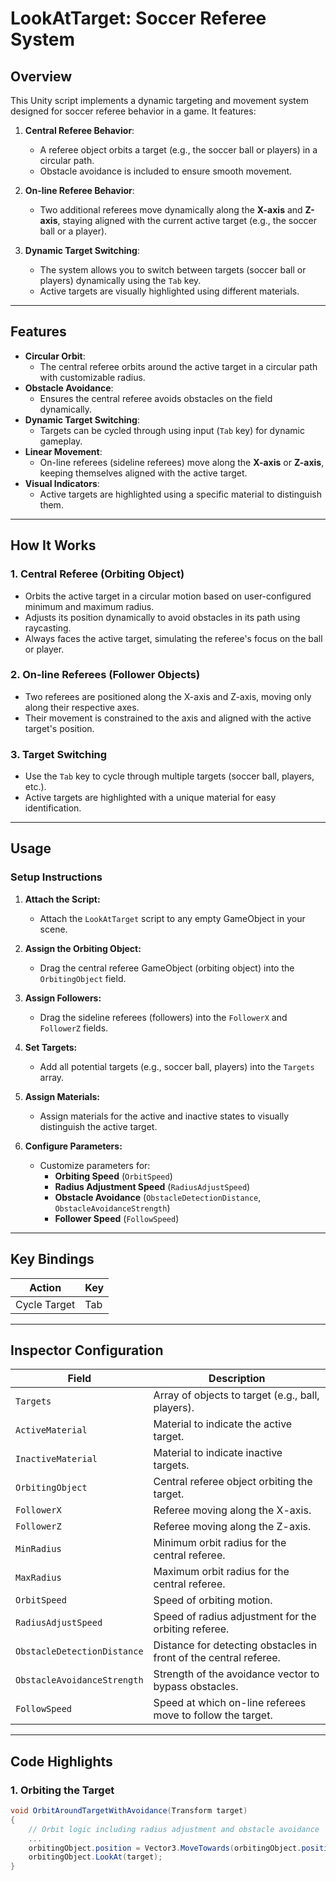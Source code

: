 # **LookAtTarget: Soccer Referee System**

## **Overview**
This Unity script implements a dynamic targeting and movement system designed for soccer referee behavior in a game. It features:

1. **Central Referee Behavior**: 
   - A referee object orbits a target (e.g., the soccer ball or players) in a circular path.
   - Obstacle avoidance is included to ensure smooth movement.

2. **On-line Referee Behavior**: 
   - Two additional referees move dynamically along the **X-axis** and **Z-axis**, staying aligned with the current active target (e.g., the soccer ball or a player).

3. **Dynamic Target Switching**: 
   - The system allows you to switch between targets (soccer ball or players) dynamically using the `Tab` key.
   - Active targets are visually highlighted using different materials.

---

## **Features**
- **Circular Orbit**: 
  - The central referee orbits around the active target in a circular path with customizable radius.
- **Obstacle Avoidance**: 
  - Ensures the central referee avoids obstacles on the field dynamically.
- **Dynamic Target Switching**: 
  - Targets can be cycled through using input (`Tab` key) for dynamic gameplay.
- **Linear Movement**: 
  - On-line referees (sideline referees) move along the **X-axis** or **Z-axis**, keeping themselves aligned with the active target.
- **Visual Indicators**: 
  - Active targets are highlighted using a specific material to distinguish them.

---

## **How It Works**

### 1. **Central Referee (Orbiting Object)**
- Orbits the active target in a circular motion based on user-configured minimum and maximum radius.
- Adjusts its position dynamically to avoid obstacles in its path using raycasting.
- Always faces the active target, simulating the referee's focus on the ball or player.

### 2. **On-line Referees (Follower Objects)**
- Two referees are positioned along the X-axis and Z-axis, moving only along their respective axes.
- Their movement is constrained to the axis and aligned with the active target's position.

### 3. **Target Switching**
- Use the `Tab` key to cycle through multiple targets (soccer ball, players, etc.).
- Active targets are highlighted with a unique material for easy identification.

---

## **Usage**

### **Setup Instructions**
1. **Attach the Script:**
   - Attach the `LookAtTarget` script to any empty GameObject in your scene.

2. **Assign the Orbiting Object:**
   - Drag the central referee GameObject (orbiting object) into the `OrbitingObject` field.

3. **Assign Followers:**
   - Drag the sideline referees (followers) into the `FollowerX` and `FollowerZ` fields.

4. **Set Targets:**
   - Add all potential targets (e.g., soccer ball, players) into the `Targets` array.

5. **Assign Materials:**
   - Assign materials for the active and inactive states to visually distinguish the active target.

6. **Configure Parameters:**
   - Customize parameters for:
     - **Orbiting Speed** (`OrbitSpeed`)
     - **Radius Adjustment Speed** (`RadiusAdjustSpeed`)
     - **Obstacle Avoidance** (`ObstacleDetectionDistance`, `ObstacleAvoidanceStrength`)
     - **Follower Speed** (`FollowSpeed`)

---

## **Key Bindings**
| Action             | Key   |
|--------------------|-------|
| Cycle Target       | Tab   |

---

## **Inspector Configuration**
| Field                     | Description                                                                                         |
|---------------------------|-----------------------------------------------------------------------------------------------------|
| `Targets`                 | Array of objects to target (e.g., ball, players).                                                  |
| `ActiveMaterial`          | Material to indicate the active target.                                                            |
| `InactiveMaterial`        | Material to indicate inactive targets.                                                             |
| `OrbitingObject`          | Central referee object orbiting the target.                                                        |
| `FollowerX`               | Referee moving along the X-axis.                                                                   |
| `FollowerZ`               | Referee moving along the Z-axis.                                                                   |
| `MinRadius`               | Minimum orbit radius for the central referee.                                                      |
| `MaxRadius`               | Maximum orbit radius for the central referee.                                                      |
| `OrbitSpeed`              | Speed of orbiting motion.                                                                          |
| `RadiusAdjustSpeed`       | Speed of radius adjustment for the orbiting referee.                                               |
| `ObstacleDetectionDistance` | Distance for detecting obstacles in front of the central referee.                                  |
| `ObstacleAvoidanceStrength` | Strength of the avoidance vector to bypass obstacles.                                             |
| `FollowSpeed`             | Speed at which on-line referees move to follow the target.                                         |

---

## **Code Highlights**

### **1. Orbiting the Target**
```csharp
void OrbitAroundTargetWithAvoidance(Transform target)
{
    // Orbit logic including radius adjustment and obstacle avoidance
    ...
    orbitingObject.position = Vector3.MoveTowards(orbitingObject.position, desiredPosition, orbitSpeed * Time.deltaTime);
    orbitingObject.LookAt(target);
}
